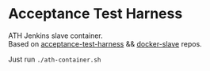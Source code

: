 # Acceptance Test Harness
ATH Jenkins slave container.   
Based on [acceptance-test-harness](https://github.com/jenkinsci/acceptance-test-harness) && [docker-slave](https://github.com/jenkinsci/docker-slave) repos.

Just run `./ath-container.sh`